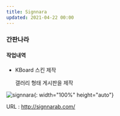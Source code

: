 ```yaml
---
title: Signnara
updated: 2021-04-22 00:00
---
```


### 간판나라
   
#### 작업내역
- KBoard 스킨 제작
   
	 갤러리 형태 게시판을 제작
   
![signnara](https://github.com/project0210/project0210.github.io/blob/master/_posts/signnara/001.png?raw=true){: width="100%" height="auto"}
   
URL : http://signnarab.com/